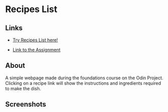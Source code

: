 # Recipes List

## Links

- [Try Recipes List here!](https://github.com/Metalper/Odin-recipes.git)

- [Link to the Assignment](https://www.theodinproject.com/paths/foundations/courses/foundations/lessons/recipes)

## About

A simple webpage made during the foundations course on the Odin Project. Clicking on a recipe link will show the instructions and ingredients required to make the dish.

## Screenshots


